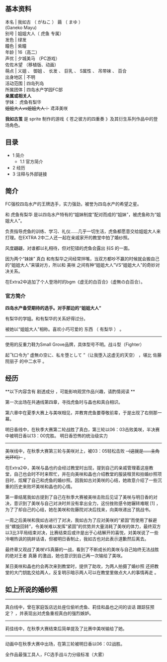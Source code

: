 **基本资料**  
---  
本名  |  我如古  （  がねこ  ）  繭  （  まゆ  ）    
(Ganeko Mayu)  
别号  |  姐姐大人（  虎鱼  专属）   
发色  |  绿发   
瞳色  |  紫瞳   
年龄  |  16（高二）   
声优  |  夕城美马  （PC游戏）   
佐佐木望  （移植版、动画）  
萌点  |  义姐  、  御姐  、  长发  、  巨乳  、  S属性  、  吊带袜  、  百合   
出身地区  |  不明   
活动范围  |  四岛列岛   
所属团体  |  四岛水产学园FC部   
**亲属或相关人**  
学妹：  虎鱼有梨华  
~~姐姐大人vs姐姐大人：~~ 鸢泽美咲  
  
**我如古茧** 是  sprite  制作的游戏《  苍之彼方的四重奏  》及其衍生系列作品中的登场角色。

##  目录

  * 1  简介 
    * 1.1  官方简介 
  * 2  经历 
  * 3  注释与外部链接 

##  简介

FC强校四岛水产的王牌选手，实力强劲，被誉为四岛水产的希望之星。

和  虎鱼有梨华  是以四岛水产特有的“姐妹制度”配对而成的“姐妹”，被虎鱼称为“姐姐大人”。

负责指导虎鱼的训练、学习、礼仪……几乎一切生活，虎鱼都愿意交给姐姐大人来打理。在EXTRA 2中二人还一起在亲戚家开的教堂中拍了婚纱照。

风度翩翩，对谁都以礼相待，但对犯错的虎鱼会露出  抖S  的一面。

因为两个“妹妹”  真白  和有梨华之间经常拌嘴，当双方都吵不赢的时候就会搬自己的“姐姐大人”来镇对方，所以和  美咲
之间有种“姐姐大人”VS“姐姐大人”的奇妙对决关系。

在Extra2中追加了个人登场时的bgm《虚无的白百合》（虚無の白百合）。

###  官方简介

**四岛水产备受期待的选手。对手那边的“姐姐大人”**

有梨华的学姐。和有梨华的关系好得过分。

被她以“姐姐大人”相称。喜欢小巧可爱的  东西  （  有梨华  ）  。

* * *

使用的反重力鞋为Small Grove品牌，具体型号不明。战斗型（Fighter）

起飞口令为“  虚無の空に、私を堕として  ”（让我堕入这虚无的天空）  ，堪比  佐藤院丽子  的中二水平  。

##  经历

**以下内容含有 剧透成分  ，可能影响观赏作品兴趣，请酌情阅读 **

第一次出场在共通线第四章，寻找虎鱼时与晶也和真白相识。

第六章中在夏季大赛上与美咲相见，并教育虎鱼要尊敬前辈，于是出现了右侧那一幕。

明日香线中，在秋季大赛第二轮战胜了真白，第三轮以06：03击败美咲，半决赛中被明日香以13：00完胜。  明日香恐怖的统治级实力

* * *

美咲线中，在秋季大赛第三轮与美咲对上，被03：05轻松击败 ~~（这就是……主角光环吗）~~ 。

在Extra2中，美咲与晶也约会经过教堂时出现，提到自己的亲戚管理着这座教堂，自己也会时不时来帮忙，并在向美咲和晶也介绍教堂的服装租赁和拍婚纱照项目时，炫耀了自己和虎鱼的婚纱照。因我如古对美咲的心结，她故意介绍了一些沉重的历史来败坏美咲和晶也的心情。

第一章结尾我如古提到了自己在秋季大赛被美咲击败后见证了美咲与明日香的对决，意识到了美咲与自己对决时并没有拿出全力，这份挫败感令她辗转难眠  [1]
，为了了却自己的心结，她在美咲和佐藤院对决后找来，向美咲递出了挑战书。

一周之后美咲和我如古进行了对决，我如古为了应对美咲的“紧固”而使用了躲避技“螺旋回转”，令美咲难以发挥“紧固”的优势并大量消耗了美咲的体力，最终双方以3比3平局结束对决，比赛结束后或许是出于心结解开的喜悦，对美咲说了一些冷嘲热讽的挑衅话语，但被明日香制止，我如古也对此表示道歉然后离去。

最终章又观战了美咲VS真藤的一战，看到了不断成长的美咲与自己始终无法战胜的绝对王者  真藤  的激战，她也意识到自己再一次输给了美咲。

某日美咲和晶也约会再次来到教堂时，提供了助攻，为两人拍摄了婚纱照  还把教堂的大门钥匙交给两人，反复明示暗示两人可以在教堂里做点大人的事情再走  。

如上所说的婚纱照  
---  
  
* * *

真白线中，曾在家庭饭店远处座位偷听虎鱼、莉佳和晶也之间的谈话  跟踪狂预定？  ，并表现出对虎鱼重视真白的强烈嫉妒。

* * *

莉佳线中，在秋季大赛结束后简单提及了比赛中美咲输给了她。

* * *

动画中在秋季大赛中出场，在第三轮被明日香以06：02战胜。

全作品最强工具人，FC选手战斗力分级标准（大雾）
